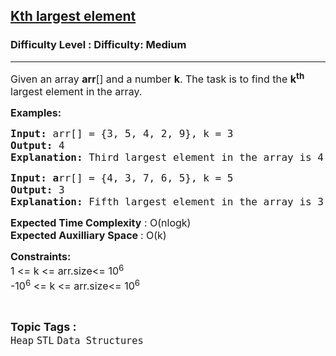 <h2><a href="https://www.geeksforgeeks.org/problems/kth-largest-element5034/1?page=1&sortBy=latest">Kth largest element</a></h2><h3>Difficulty Level : Difficulty: Medium</h3><hr><div class="problems_problem_content__Xm_eO"><p><span style="font-size: 12pt;">Given an array <strong>arr</strong>[] and a number <strong>k</strong>. The task is to find the <strong>k<sup>th</sup></strong> largest element in the array.</span></p>
<p><span style="font-size: 12pt;"><strong>Examples:</strong></span></p>
<pre><span style="font-size: 12pt;"><strong>Input: </strong>arr[] = {3, 5, 4, 2, 9}, k = 3
<strong>Output: </strong>4<strong>
Explanation: </strong>Third largest element in the array is 4.
</span></pre>
<pre><span style="font-size: 12pt;"><strong>Input: a</strong>rr[] = {4, 3, 7, 6, 5}, k = 5
<strong>Output: </strong>3<strong>
Explanation: </strong>Fifth largest element in the array is 3.</span></pre>
<p><span style="font-size: 12pt;"><strong>Expected Time Complexity</strong> : O(nlogk)<br><strong>Expected Auxilliary Space&nbsp;</strong>: O(k)</span></p>
<p><span style="font-size: 12pt;"><strong>Constraints:</strong><br>1 &lt;= k &lt;= arr.size&lt;= 10<sup>6<br></sup>-10<sup>6</sup> &lt;= k &lt;= arr.size&lt;= 10<sup>6</sup><sup><br></sup></span></p></div><br><p><span style=font-size:18px><strong>Topic Tags : </strong><br><code>Heap</code>&nbsp;<code>STL</code>&nbsp;<code>Data Structures</code>&nbsp;